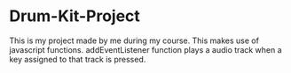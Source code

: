 # Drum-Kit-Project
This is my project made by me during my course.
This makes use of javascript functions.
addEventListener function plays a audio track when a key assigned to that track is pressed.

